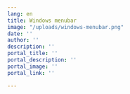 ```yaml
---
lang: en
title: Windows menubar
image: "/uploads/windows-menubar.png"
date: ''
author: ''
description: ''
portal_title: ''
portal_description: ''
portal_image: ''
portal_link: ''

---
```

